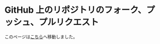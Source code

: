 GitHub 上のリポジトリのフォーク、プッシュ、プルリクエスト
=========================================================

このページは[こちら](./git/git-fork-and-push)へ移動しました。
